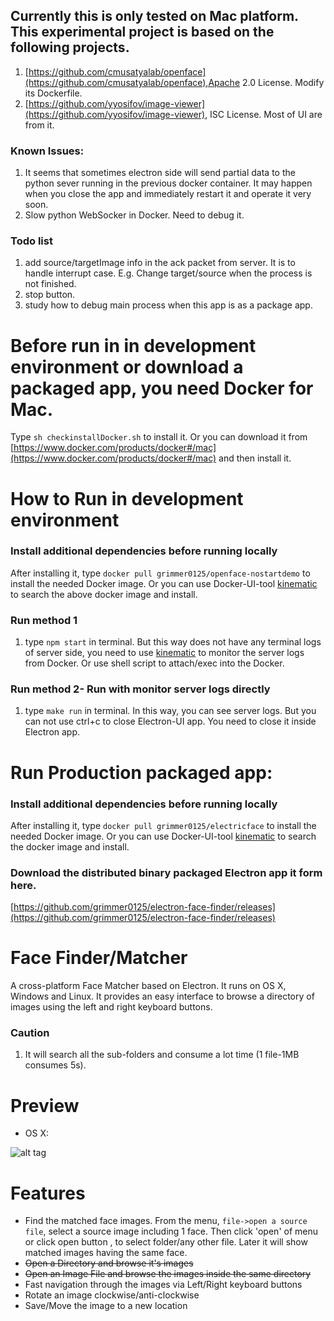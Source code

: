 ## Currently this is only tested on Mac platform. This experimental project is based on the following projects.
1. [https://github.com/cmusatyalab/openface](https://github.com/cmusatyalab/openface),Apache 2.0 License. Modify its Dockerfile.
2. [https://github.com/yyosifov/image-viewer](https://github.com/yyosifov/image-viewer),  ISC License. Most of UI are from it.

### Known Issues:
1. It seems that sometimes electron side will send partial data to the python sever running in the previous docker container. It may happen when you close the app and immediately restart it and operate it very soon.
2. Slow python WebSocker in Docker. Need to debug it.

### Todo list
1. add source/targetImage info in the ack packet from server. It is to handle interrupt case. E.g. Change target/source when the process is not finished.
2. stop button.
3. study how to debug main process when this app is as a package app.

# Before run in in development environment or download a packaged app, you need Docker for Mac.

Type `sh checkinstallDocker.sh` to install it. Or you can download it from [https://www.docker.com/products/docker#/mac](https://www.docker.com/products/docker#/mac) and then install it.

# How to Run in development environment

### Install additional dependencies before running locally
After installing it, type `docker pull grimmer0125/openface-nostartdemo` to install the needed Docker image. Or you can use Docker-UI-tool [kinematic](https://kitematic.com/) to search the above docker image and install.

### Run method 1
1. type `npm start` in terminal. But this way does not have any terminal logs of server side, you need to use [kinematic](https://kitematic.com/) to monitor the server logs from Docker. Or use shell script to attach/exec into the Docker.  

### Run method 2- Run with monitor server logs directly
1. type `make run` in terminal. In this way, you can see server logs. But you can not use ctrl+c to close Electron-UI app. You need to close it inside Electron app.

# Run Production packaged app:

### Install additional dependencies before running locally
After installing it, type `docker pull grimmer0125/electricface` to install the needed Docker image. Or you can use Docker-UI-tool [kinematic](https://kitematic.com/) to search the docker image and install.

### Download the distributed binary packaged Electron app it form here.
[https://github.com/grimmer0125/electron-face-finder/releases](https://github.com/grimmer0125/electron-face-finder/releases)

# Face Finder/Matcher

A cross-platform Face Matcher based on Electron. It runs on OS X, Windows and Linux. It provides an easy interface to browse a directory of images using the left and right keyboard buttons.

### Caution
1. It will search all the sub-folders and consume a lot time (1 file-1MB consumes 5s).

# Preview

- OS X:

![alt tag](https://grimmer.io/images/electron-dog.png)

<!--- Windows:-->

<!--![alt tag](http://i.imgur.com/uYsD4yy.png)-->

<!--- Linux:-->

<!--![alt tag](http://i.imgur.com/KXlmv3o.png)-->

# Features

- Find the matched face images. From the menu, `file->open a source file`, select a source image including 1 face. Then click 'open' of menu or click open button , to select folder/any other file. Later it will show matched images having the same face.    
- ~~Open a Directory and browse it's images~~
- ~~Open an Image File and browse the images inside the same directory~~
- Fast navigation through the images via Left/Right keyboard buttons
- Rotate an image clockwise/anti-clockwise
- Save/Move the image to a new location
